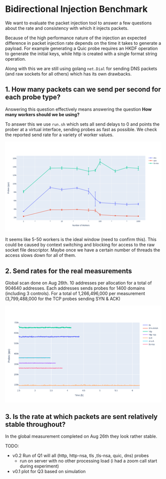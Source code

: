 
# Bidirectional Injection Benchmark

We want to evaluate the packet injection tool to answer a few questions about
the rate and consistency with which it injects packets.

Because of the high performance nature of the injection an expected difference
in packet injection rate depends on the time it takes to generate a payload. For
example generating a Quic probe requires an HKDF operation to generate the
initial keys, while http is created with a single format string operation.

Along with this we are still using golang `net.Dial` for sending DNS packets
(and raw sockets for all others) which has its own drawbacks.

## 1. How many packets can we send per second for each probe type?

Answering this question effectively means answering the question **How many
workers should we be using?**

To answer this we use `run.sh` which sets all send delays to 0 and points the
prober at a virtual interface, sending probes as fast as possible. We check the
reported send rate for a variety of worker values.

![prelim benchmark results](./prober_benchmark_v0.1.png)

It seems like 5-50 workers is the ideal window (need to confirm this). This
could be caused by context switching and blocking for access to the raw socket
file descriptor. Maybe once we have a certain number of threads the access slows
down for all of them.

## 2. Send rates for the real measurements

Global scan done on Aug 26th. 10 addresses per allocation for a total of 904640
addresses. Each addresses sends probes for 1400 domains (including 3 controls).
For a total of 1,266,496,000 per measurement (3,799,488,000 for the TCP probes
sending SYN & ACK)

![send rates for CN IP, global domain scan](./aug-26_global_send-rates_v0.1.png)

## 3. Is the rate at which packets are sent relatively stable throughout?

In the global measurement completed on Aug 26th they look rather stable.

TODO:

- v0.2 Run of Q1 will all (http, http-nsa, tls ,tls-nsa, quic, dns) probes
  - run on server with no other processing load (i had a zoom call start during experiment)
- v0.1 plot for Q3 based on simulation
